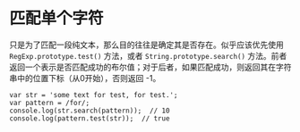 # 匹配单个字符

只是为了匹配一段纯文本，那么目的往往是确定其是否存在。似乎应该优先使用 `RegExp.prototype.test()` 方法，或者 `String.prototype.search()` 方法。前者返回一个表示是否匹配成功的布尔值；对于后者，如果匹配成功，则返回其在字符串中的位置下标（从0开始），否则返回 -1。

```
var str = 'some text for test, for test.';
var pattern = /for/;
console.log(str.search(pattern));  // 10
console.log(pattern.test(str));  // true
```